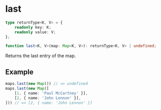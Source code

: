 # last

```ts
type returnType<K, V> = {
    readonly key: K;
    readonly value: V;
};

function last<K, V>(map: Map<K, V>): returnType<K, V> | undefined;
```

Returns the last entry of the map.

## Example

```ts
maps.last(new Map()) // => undefined
maps.last(new Map([
    [1, { name: 'Paul McCartney' }],
    [2, { name: 'John Lennon' }],
])) // => [2, { name: 'John Lennon' }]
```
